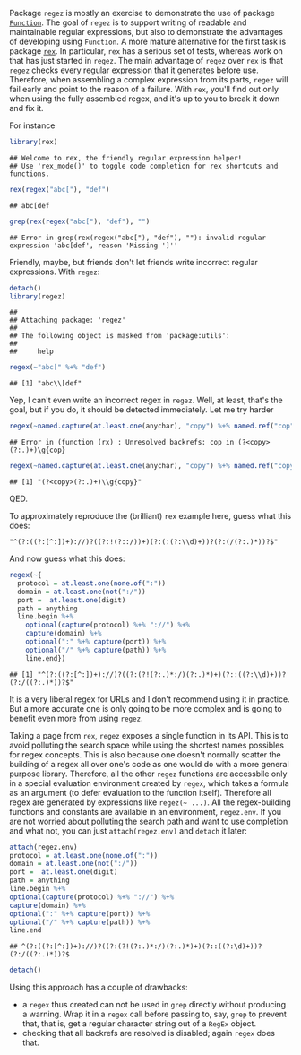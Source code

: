 
Package `regez` is mostly an exercise to demonstrate the use of package [`Function`](https://github.com/piccolbo/Function). The goal  of `regez` is to support writing of readable and maintainable regular expressions, but also to demonstrate the advantages of developing using `Function`. A more mature alternative for the first task is package [`rex`](https://github.com/kevinushey/rex). In particular, `rex` has a serious set of tests, whereas work on that has just started in `regez`. The main advantage of `regez` over `rex` is that `regez` checks every regular expression that it generates before use. Therefore, when assembling a complex expression from its parts, `regez` will fail early and point to the reason of a failure. With `rex`, you'll find out only when using the fully assembled regex, and it's up to you to break it down and fix it.

For instance

```r
library(rex)
```

```
## Welcome to rex, the friendly regular expression helper!
## Use 'rex_mode()' to toggle code completion for rex shortcuts and functions.
```

```r
rex(regex("abc["), "def")
```

```
## abc[def
```

```r
grep(rex(regex("abc["), "def"), "")
```

```
## Error in grep(rex(regex("abc["), "def"), ""): invalid regular expression 'abc[def', reason 'Missing ']''
```

Friendly, maybe, but friends don't let friends write incorrect regular expressions. With `regez`:


```r
detach()
library(regez)
```

```
## 
## Attaching package: 'regez'
## 
## The following object is masked from 'package:utils':
## 
##     help
```

```r
regex(~"abc[" %+% "def")
```

```
## [1] "abc\\[def"
```

Yep, I can't even write an incorrect regex in `regez`. Well, at least, that's the goal, but if you do, it should be detected immediately. Let me try harder


```r
regex(~named.capture(at.least.one(anychar), "copy") %+% named.ref("cop"))
```

```
## Error in (function (rx) : Unresolved backrefs: cop in (?<copy>(?:.)+)\g{cop}
```

```r
regex(~named.capture(at.least.one(anychar), "copy") %+% named.ref("copy"))
```

```
## [1] "(?<copy>(?:.)+)\\g{copy}"
```

QED.

To approximately reproduce the (brilliant) `rex` example here, guess what this does:

```
"^(?:((?:[^:])+)://)?((?:!(?::/))+)(?:(:(?:\\d)+))?(?:(/(?:.)*))?$"
```

And now guess what this does:


```r
regex(~{
  protocol = at.least.one(none.of(":"))
  domain = at.least.one(not(":/"))
  port =  at.least.one(digit)
  path = anything
  line.begin %+%
    optional(capture(protocol) %+% "://") %+%
    capture(domain) %+%
    optional(":" %+% capture(port)) %+%
    optional("/" %+% capture(path)) %+%
    line.end})
```

```
## [1] "^(?:((?:[^:])+)://)?((?:(?!(?:.)*:/)(?:.)*)+)(?::((?:\\d)+))?(?:/((?:.)*))?$"
```

It is a very liberal regex for URLs and I don't recommend using it in practice. But a  more accurate one is only going to be more complex and is going to benefit even more from using `regez`.

Taking a page from `rex`, `regez` exposes a single function in its API. This is to avoid polluting the search space while using the shortest names possibles for regex concepts. This is also because one doesn't normally scatter the building of a regex all over one's code as one would do with a more general purpose library. Therefore, all the other `regez` functions are accessbile only in a special evaluation environment created by `regex`, which takes a formula as an argument (to defer evaluation to the function itself). Therefore all regex are generated by expressions like `regez(~ ...)`. All the regex-building functions and constants are available in an environment, `regez.env`. If you are not worried about polluting the search path and want to use completion and what not, you can just `attach(regez.env)` and `detach` it later:



```r
attach(regez.env)
protocol = at.least.one(none.of(":"))
domain = at.least.one(not(":/"))
port =  at.least.one(digit)
path = anything
line.begin %+%
optional(capture(protocol) %+% "://") %+%
capture(domain) %+%
optional(":" %+% capture(port)) %+%
optional("/" %+% capture(path)) %+%
line.end
```

```
## ^(?:((?:[^:])+)://)?((?:(?!(?:.)*:/)(?:.)*)+)(?::((?:\d)+))?(?:/((?:.)*))?$
```

```r
detach()
```

Using this approach has a couple of drawbacks: 

- a `regex` thus created can not be used in `grep` directly without producing  a warning. Wrap it in a `regex` call before passing to, say, `grep` to prevent that, that is, get a regular character string out of a `RegEx` object.
- checking that all backrefs are resolved is disabled; again `regex` does that.
